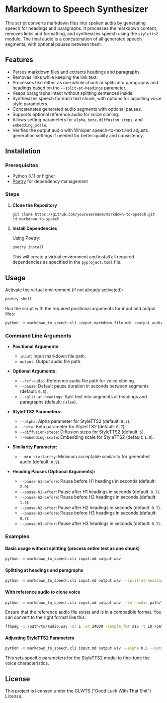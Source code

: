 # Markdown to Speech Synthesizer

This script converts markdown files into spoken audio by generating speech for headings and paragraphs. It processes the markdown content, removes links and formatting, and synthesizes speech using the `styletts2` module. The final audio is a concatenation of all generated speech segments, with optional pauses between them.

## Features

- Parses markdown files and extracts headings and paragraphs.
- Removes links while keeping the link text.
- Processes text either as one whole chunk or splits into paragraphs and headings based on the `--split-at-headings` parameter.
- Keeps paragraphs intact without splitting sentences inside.
- Synthesizes speech for each text chunk, with options for adjusting voice style parameters.
- Concatenates generated audio segments with optional pauses.
- Supports optional reference audio for voice cloning.
- Allows setting parameters for `alpha`, `beta`, `diffusion_steps`, and `embedding_scale`.
- Verifies the output audio with Whisper speech-to-text and adjusts generation settings if needed for better quality and consistency.

## Installation

### Prerequisites

- Python 3.11 or higher
- [Poetry](https://python-poetry.org/docs/#installation) for dependency management

### Steps

1. **Clone the Repository**

   ```bash
   git clone https://github.com/yourusername/markdown-to-speech.git
   cd markdown-to-speech
   ```

2. **Install Dependencies**

   Using Poetry:

   ```bash
   poetry install
   ```

   This will create a virtual environment and install all required dependencies as specified in the `pyproject.toml` file.

## Usage

Activate the virtual environment (if not already activated):

```bash
poetry shell
```

Run the script with the required positional arguments for input and output files:

```bash
python -m markdown_to_speech.cli <input_markdown_file.md> <output_audio_file.wav>
```

### Command Line Arguments

- **Positional Arguments:**
  - `input`: Input markdown file path.
  - `output`: Output audio file path.

- **Optional Arguments:**
  - `--ref-audio`: Reference audio file path for voice cloning.
  - `--pause`: Default pause duration in seconds between segments (default: `0.5`).
  - `--split-at-headings`: Split text into segments at headings and paragraphs (default: `False`).

- **StyleTTS2 Parameters:**
  - `--alpha`: Alpha parameter for StyleTTS2 (default: `0.3`).
  - `--beta`: Beta parameter for StyleTTS2 (default: `0.7`).
  - `--diffusion-steps`: Diffusion steps for StyleTTS2 (default: `5`).
  - `--embedding-scale`: Embedding scale for StyleTTS2 (default: `1.0`).

- **Similarity Parameter:**
  - `--min-similarity`: Minimum acceptable similarity for generated audio (default: `0.9`).

- **Heading Pauses (Optional Arguments):**
  - `--pause-h1-before`: Pause before H1 headings in seconds (default: `2.0`).
  - `--pause-h1-after`: Pause after H1 headings in seconds (default: `0.7`).
  - `--pause-h2-before`: Pause before H2 headings in seconds (default: `1.5`).
  - `--pause-h2-after`: Pause after H2 headings in seconds (default: `0.7`).
  - `--pause-h3-before`: Pause before H3 headings in seconds (default: `0.7`).
  - `--pause-h3-after`: Pause after H3 headings in seconds (default: `0.7`).

### Examples

#### Basic usage without splitting (process entire text as one chunk)

```bash
python -m markdown_to_speech.cli input.md output.wav
```

#### Splitting at headings and paragraphs

```bash
python -m markdown_to_speech.cli input.md output.wav --split-at-headings
```

#### With reference audio to clone voice

```bash
python -m markdown_to_speech.cli input.md output.wav --ref-audio path/to/ref_audio.wav
```

Ensure that the reference audio file exists and is in a compatible format. You can convert to the right format like this:

```bash
ffmpeg -i /path/to/audio.wav -ac 1 -ar 24000 -sample_fmt s16 -t 10 /path/to/output_audio.wav
```

#### Adjusting StyleTTS2 Parameters

```bash
python -m markdown_to_speech.cli input.md output.wav --alpha 0.5 --beta 0.5 --diffusion-steps 7 --embedding-scale 1.2
```

This sets specific parameters for the StyleTTS2 model to fine-tune the voice characteristics.

## License

This project is licensed under the GLWTS ("Good Luck With That Shit") License.
